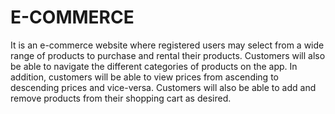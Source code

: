# E-COMMERCE
It is an e-commerce website where registered users may select from a wide range of products to purchase and rental their products. Customers will also be able to navigate the different categories of products on the app. In addition, customers will be able to view prices from ascending to descending prices and vice-versa. Customers will also be able to add and remove products from their shopping cart as desired. 
